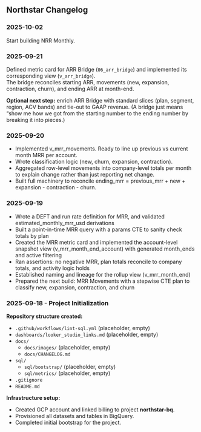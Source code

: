 ## Northstar Changelog

### 2025-10-02

Start building NRR Monthly.

### 2025-09-21

Defined metric card for ARR Bridge (`06_arr_bridge`) and implemented its corresponding view (`v_arr_bridge`).  
The bridge reconciles starting ARR, movements (new, expansion, contraction, churn), and ending ARR at month-end.

**Optional next step:** enrich ARR Bridge with standard slices (plan, segment, region, ACV bands) and tie-out to GAAP 
revenue. (A bridge just means “show me how we got from the starting number to the ending number by breaking it into 
pieces.)

### 2025-09-20

- Implemented v_mrr_movements. Ready to line up previous vs current month MRR per account.
- Wrote classification logic (new, churn, expansion, contraction).
- Aggregated row-level movements into company-level totals per month to explain change rather than just reporting 
  net change.
- Built full machinery to reconcile ending_mrr = previous_mrr + new + expansion - contraction - churn.

### 2025-09-19

- Wrote a DEFT and run rate definition for MRR, and validated estimated_monthly_mrr_usd derivations
- Built a point-in-time MRR query with a params CTE to sanity check totals by plan  
- Created the MRR metric card and implemented the account-level snapshot view (v_mrr_month_end_account) with generated month_ends and active filtering  
- Ran assertions: no negative MRR, plan totals reconcile to company totals, and activity logic holds  
- Established naming and lineage for the rollup view (v_mrr_month_end)  
- Prepared the next build: MRR Movements with a stepwise CTE plan to classify new, expansion, contraction, and churn  


### 2025-09-18 - Project Initialization

**Repository structure created:**
- `.github/workflows/lint-sql.yml` (placeholder, empty)
- `dashboards/looker_studio_links.md` (placeholder, empty)
- `docs/`
  - `docs/images/` (placeholder, empty)
  - `docs/CHANGELOG.md`
- `sql/`
  - `sql/bootstrap/` (placeholder, empty)
  - `sql/metrics/` (placeholder, empty)
- `.gitignore`
- `README.md`

**Infrastructure setup:**
- Created GCP account and linked billing to project **northstar-bq**.
- Provisioned all datasets and tables in BigQuery.
- Completed initial bootstrap for the project.